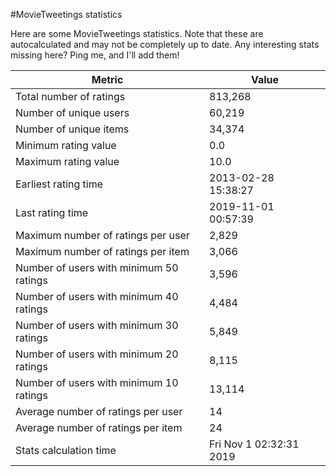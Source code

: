 #MovieTweetings statistics

Here are some MovieTweetings statistics. Note that these are autocalculated and may not be completely up to date. Any interesting stats missing here? Ping me, and I'll add them!

Metric | Value
--- | ---
Total number of ratings                 | 813,268
Number of unique users                  | 60,219
Number of unique items                  | 34,374
Minimum rating value                    | 0.0
Maximum rating value                    | 10.0
Earliest rating time                    | 2013-02-28 15:38:27
Last rating time                        | 2019-11-01 00:57:39
Maximum number of ratings per user      | 2,829
Maximum number of ratings per item      | 3,066
Number of users with minimum 50 ratings | 3,596
Number of users with minimum 40 ratings | 4,484
Number of users with minimum 30 ratings | 5,849
Number of users with minimum 20 ratings | 8,115
Number of users with minimum 10 ratings | 13,114
Average number of ratings per user      | 14
Average number of ratings per item      | 24
Stats calculation time                  | Fri Nov  1 02:32:31 2019

